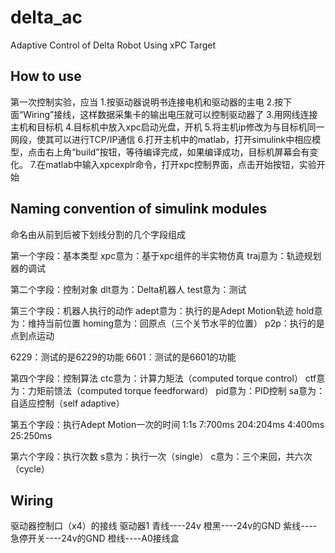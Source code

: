 # delta_ac
 Adaptive Control of Delta Robot Using xPC Target

## How to use
第一次控制实验，应当
1.按驱动器说明书连接电机和驱动器的主电
2.按下面“Wiring”接线，这样数据采集卡的输出电压就可以控制驱动器了
3.用网线连接主机和目标机
4.目标机中放入xpc启动光盘，开机
5.将主机ip修改为与目标机同一网段，使其可以进行TCP/IP通信
6.打开主机中的matlab，打开simulink中相应模型，点击右上角“build”按钮，等待编译完成，如果编译成功，目标机屏幕会有变化。
7.在matlab中输入xpcexplr命令，打开xpc控制界面，点击开始按钮，实验开始

## Naming convention of simulink modules
命名由从前到后被下划线分割的几个字段组成

第一个字段：基本类型
xpc意为：基于xpc组件的半实物仿真
traj意为：轨迹规划器的调试

第二个字段：控制对象
dlt意为：Delta机器人
test意为：测试

第三个字段：机器人执行的动作
adept意为：执行的是Adept Motion轨迹
hold意为：维持当前位置
homing意为：回原点（三个关节水平的位置）
p2p：执行的是点到点运动

6229：测试的是6229的功能
6601：测试的是6601的功能

第四个字段：控制算法
ctc意为：计算力矩法（computed torque control）
ctf意为：力矩前馈法（computed torque feedforward）
pid意为：PID控制
sa意为：自适应控制（self adaptive）

第五个字段：执行Adept Motion一次的时间
1:1s
7:700ms
204:204ms
4:400ms
25:250ms

第六个字段：执行次数
s意为：执行一次（single）
c意为：三个来回，共六次（cycle）

## Wiring
驱动器控制口（x4）的接线
驱动器1
青线----24v
橙黑----24v的GND
紫线----急停开关----24v的GND
橙线----A0接线盒


